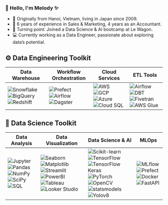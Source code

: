 ### 👋 Hello, I'm Melody ✨

<!--
**Mldng/Mldng** is a ✨ _special_ ✨ repository because its `README.md` (this file) appears on your GitHub profile.

Here are some ideas to get you started:

- 🔭 I’m currently working on ...
- 🌱 I’m currently learning ...
- 👯 I’m looking to collaborate on ...
- 🤔 I’m looking for help with ...
- 💬 Ask me about ...
- 📫 How to reach me: ...
- 😄 Pronouns: ...
- ⚡ Fun fact: ...
-->

<!--
🇻🇳 Hailing from Vietnam with deep ties to Japan 🇯🇵, where I've called home for nearly 14 years. My journey in Japan began in 2009 when I enrolled at Ritsumeikan Asia Pacific University in Oita, Kyushu island. The allure of Oita was so strong that I decided to stay after graduation. During my time there, I had the privilege of working at Wancher Inc., where I served as a sales manager and led the marketing team, focusing on managing e-commerce online stores selling Japanese writing instruments.

🏙️ A new adventure beckoned, leading me to Tokyo, where I transitioned into an accountant role at Bollore Logistics, a renowned French logistics company. Here, I managed accounts receivable and accounts payable, gaining invaluable experience.

👩‍👧‍👦 My journey took an exciting turn when I welcomed my second child, and during my childcare leave, I stumbled upon the captivating world of data science. This led me to embark on a transformative nine-week data science bootcamp at Le Wagon, where I acquired invaluable knowledge and skills.

🚀 The highlight of this journey was our final project, Siesta Sentry: a Drowsiness Detector, which I developed with my talented teammates. It revealed the limitless possibilities of data. Now, I'm poised to continue this remarkable voyage, exploring the boundless potential of data to reshape our world. Let's connect and explore together! 📊🌐
-->
- 🏡 Originally from Hanoi, Vietnam, living in Japan since 2009.
- 💼 6 years of experience in Sales & Marketing, 4 years as an Accountant.
- 🚀 Turning point: Joined a Data Science & AI bootcamp at Le Wagon.
- 💻 Currently working as a Data Engineer, passionate about exploring data’s potential.


## ⚙️ Data Engineering Toolkit

| Data Warehouse                                                                 | Workflow Orchestration                                                        | Cloud Services                                                                 | ETL Tools                                                                 |
|-------------------------------------------------------------------------------|-------------------------------------------------------------------------------|--------------------------------------------------------------------------------|----------------------------------------------------------------------------|
| ![Snowflake](https://img.shields.io/badge/-Snowflake-29B5E8?style=flat-square&logo=snowflake&logoColor=white) ![BigQuery](https://img.shields.io/badge/-BigQuery-4285F4?style=flat-square&logo=google-cloud&logoColor=white) ![Redshift](https://img.shields.io/badge/-Redshift-8C4FFF?style=flat-square&logo=amazon-aws&logoColor=white) | ![Prefect](https://img.shields.io/badge/-Prefect-292D3E?style=flat-square&logo=prefect&logoColor=white) ![Airflow](https://img.shields.io/badge/-Airflow-017CEE?style=flat-square&logo=apache-airflow&logoColor=white) ![Dagster](https://img.shields.io/badge/-Dagster-FFB500?style=flat-square&logo=dagster&logoColor=white) | ![AWS](https://img.shields.io/badge/-AWS-232F3E?style=flat-square&logo=amazon-aws&logoColor=white) ![GCP](https://img.shields.io/badge/-Google_Cloud-4285F4?style=flat-square&logo=google-cloud&logoColor=white) ![Azure](https://img.shields.io/badge/-Azure-0078D4?style=flat-square&logo=microsoft-azure&logoColor=white) ![Cloud SQL](https://img.shields.io/badge/-Cloud_SQL-4285F4?style=flat-square&logo=google-cloud&logoColor=white) |![Airflow](https://img.shields.io/badge/-Apache%20Airflow-017CEE?style=flat-square&logo=apache-airflow&logoColor=white) ![DBT](https://img.shields.io/badge/-DBT-FC4401?style=flat-square&logo=dbt&logoColor=white) ![Fivetran](https://img.shields.io/badge/-Fivetran-0077FF?style=flat-square&logo=fivetran&logoColor=white) ![AWS Glue](https://img.shields.io/badge/-AWS%20Glue-232F3E?style=flat-square&logo=amazon-aws&logoColor=white) |

## 🧬 Data Science Toolkit

| Data Analysis                                                                 | Data Visualization                                                             | Data Science & AI                                                                    | MLOps                                     |
|-------------------------------------------------------------------------------|--------------------------------------------------------------------------------|-------------------------------------------------------------------------------------|------------------------------------------|
|![Jupyter](https://img.shields.io/badge/-Jupyter-F37626?style=flat-square&logo=jupyter&logoColor=white) ![Pandas](https://img.shields.io/badge/-Pandas-150458?style=flat-square&logo=pandas&logoColor=white) ![NumPy](https://img.shields.io/badge/-NumPy-013243?style=flat-square&logo=numpy&logoColor=white) ![SciPy](https://img.shields.io/badge/-SciPy-8CAAE6?style=flat-square&logo=scipy&logoColor=white) ![SQL](https://img.shields.io/badge/-SQL-4479A1?style=flat-square&logo=postgresql&logoColor=white)| ![Seaborn](https://img.shields.io/badge/-Seaborn-6BA1AE?style=flat-square&logo=python&logoColor=white) ![Matplotlib](https://img.shields.io/badge/-matplotlib-11557C?style=flat-square&logo=python&logoColor=white) ![Streamlit](https://img.shields.io/badge/-Streamlit-FF4B4B?style=flat-square&logo=streamlit&logoColor=white) ![PowerBI](https://img.shields.io/badge/-Power_BI_&_DAX-F2C811?style=flat-square&logo=powerbi&logoColor=black) ![Tableau](https://img.shields.io/badge/-Tableau-E97627?style=flat-square&logo=tableau&logoColor=white) ![Looker Studio](https://img.shields.io/badge/-Looker_Studio-4285F4?style=flat-square&logo=google-cloud&logoColor=white) |![Scikit-learn](https://img.shields.io/badge/-Scikit--learn-F7931E?style=flat-square&logo=scikit-learn&logoColor=white) ![TensorFlow](https://img.shields.io/badge/-TensorFlow-FF6F00?style=flat-square&logo=tensorflow&logoColor=white) ![TensorFlow Keras](https://img.shields.io/badge/-TensorFlow_Keras-FF6F00?style=flat-square&logo=keras&logoColor=white) ![PyTorch](https://img.shields.io/badge/-PyTorch-EE4C2C?style=flat-square&logo=pytorch&logoColor=white) ![OpenCV](https://img.shields.io/badge/-OpenCV-5C3EE8?style=flat-square&logo=opencv&logoColor=white) ![statsmodels](https://img.shields.io/badge/-statsmodels-009688?style=flat-square&logo=python&logoColor=white) ![Yolov8](https://img.shields.io/badge/-YOLOv8-0095FF?style=flat-square&logo=python&logoColor=white) | ![MLflow](https://img.shields.io/badge/-MLflow-0194E2?style=flat-square&logo=mlflow&logoColor=white) ![Prefect](https://img.shields.io/badge/-Prefect-292D3E?style=flat-square&logo=prefect&logoColor=white) ![Docker](https://img.shields.io/badge/-Docker-2496ED?style=flat-square&logo=docker&logoColor=white) ![FastAPI](https://img.shields.io/badge/-FastAPI-009688?style=flat-square&logo=fastapi&logoColor=white)|

<!--
## 📊 GitHub Stats

![Melody's GitHub Stats](https://github-readme-stats.vercel.app/api?username=Mldng&show_icons=true&theme=radical)
![Top Languages](https://github-readme-stats.vercel.app/api/top-langs/?username=Mldng&layout=compact&theme=radical)
-->
